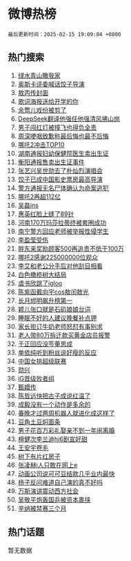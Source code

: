 # 微博热榜

`最后更新时间：2025-02-15 19:09:04 +0800`

## 热门搜索

1. [绿水青山瞰我家](https://m.weibo.cn/search?containerid=100103type%3D1%26t%3D10%26q%3D%23%E7%BB%BF%E6%B0%B4%E9%9D%92%E5%B1%B1%E7%9E%B0%E6%88%91%E5%AE%B6%23&stream_entry_id=51&isnewpage=1&extparam=seat%3D1%26q%3D%2523%25E7%25BB%25BF%25E6%25B0%25B4%25E9%259D%2592%25E5%25B1%25B1%25E7%259E%25B0%25E6%2588%2591%25E5%25AE%25B6%2523%26filter_type%3Drealtimehot%26stream_entry_id%3D51%26c_type%3D51%26dgr%3D0%26pos%3D0%26cate%3D10103%26display_time%3D1739617742%26pre_seqid%3D1739617742630011279698)
1. [奥斯卡评委喊话饺子导演](https://m.weibo.cn/search?containerid=100103type%3D1%26t%3D10%26q%3D%23%E5%A5%A5%E6%96%AF%E5%8D%A1%E8%AF%84%E5%A7%94%E5%96%8A%E8%AF%9D%E9%A5%BA%E5%AD%90%E5%AF%BC%E6%BC%94%23&stream_entry_id=31&isnewpage=1&extparam=seat%3D1%26stream_entry_id%3D31%26lcate%3D5001%26realpos%3D1%26q%3D%2523%25E5%25A5%25A5%25E6%2596%25AF%25E5%258D%25A1%25E8%25AF%2584%25E5%25A7%2594%25E5%2596%258A%25E8%25AF%259D%25E9%25A5%25BA%25E5%25AD%2590%25E5%25AF%25BC%25E6%25BC%2594%2523%26flag%3D1%26filter_type%3Drealtimehot%26dgr%3D0%26band_rank%3D1%26c_type%3D31%26pos%3D0%26cate%3D5001%26display_time%3D1739617742%26pre_seqid%3D1739617742630011279698)
1. [敖丙传封面](https://m.weibo.cn/search?containerid=100103type%3D1%26t%3D10%26q%3D%E6%95%96%E4%B8%99%E4%BC%A0%E5%B0%81%E9%9D%A2&stream_entry_id=31&isnewpage=1&extparam=seat%3D1%26stream_entry_id%3D31%26lcate%3D5001%26realpos%3D2%26q%3D%25E6%2595%2596%25E4%25B8%2599%25E4%25BC%25A0%25E5%25B0%2581%25E9%259D%25A2%26flag%3D1%26filter_type%3Drealtimehot%26dgr%3D0%26band_rank%3D2%26c_type%3D31%26pos%3D1%26cate%3D5001%26display_time%3D1739617742%26pre_seqid%3D1739617742630011279698)
1. [歌词海报送给开学的你](https://m.weibo.cn/search?containerid=100103type%3D1%26t%3D10%26q%3D%23%E6%AD%8C%E8%AF%8D%E6%B5%B7%E6%8A%A5%E9%80%81%E7%BB%99%E5%BC%80%E5%AD%A6%E7%9A%84%E4%BD%A0%23&stream_entry_id=31&isnewpage=1&extparam=seat%3D1%26stream_entry_id%3D31%26lcate%3D5001%26realpos%3D3%26q%3D%2523%25E6%25AD%258C%25E8%25AF%258D%25E6%25B5%25B7%25E6%258A%25A5%25E9%2580%2581%25E7%25BB%2599%25E5%25BC%2580%25E5%25AD%25A6%25E7%259A%2584%25E4%25BD%25A0%2523%26flag%3D0%26filter_type%3Drealtimehot%26dgr%3D0%26band_rank%3D3%26c_type%3D31%26pos%3D2%26cate%3D5001%26display_time%3D1739617742%26pre_seqid%3D1739617742630011279698)
1. [余莺儿戏份被剪了](https://m.weibo.cn/search?containerid=100103type%3D1%26t%3D10%26q%3D%23%E4%BD%99%E8%8E%BA%E5%84%BF%E6%88%8F%E4%BB%BD%E8%A2%AB%E5%89%AA%E4%BA%86%23&stream_entry_id=31&isnewpage=1&extparam=seat%3D1%26stream_entry_id%3D31%26lcate%3D5001%26realpos%3D4%26q%3D%2523%25E4%25BD%2599%25E8%258E%25BA%25E5%2584%25BF%25E6%2588%258F%25E4%25BB%25BD%25E8%25A2%25AB%25E5%2589%25AA%25E4%25BA%2586%2523%26flag%3D2%26filter_type%3Drealtimehot%26dgr%3D0%26band_rank%3D4%26c_type%3D31%26pos%3D3%26cate%3D5001%26display_time%3D1739617742%26pre_seqid%3D1739617742630011279698)
1. [DeepSeek翻译他强任他强清风拂山岗](https://m.weibo.cn/search?containerid=100103type%3D1%26t%3D10%26q%3D%23DeepSeek%E7%BF%BB%E8%AF%91%E4%BB%96%E5%BC%BA%E4%BB%BB%E4%BB%96%E5%BC%BA%E6%B8%85%E9%A3%8E%E6%8B%82%E5%B1%B1%E5%B2%97%23&stream_entry_id=31&isnewpage=1&extparam=seat%3D1%26stream_entry_id%3D31%26lcate%3D5001%26realpos%3D5%26q%3D%2523DeepSeek%25E7%25BF%25BB%25E8%25AF%2591%25E4%25BB%2596%25E5%25BC%25BA%25E4%25BB%25BB%25E4%25BB%2596%25E5%25BC%25BA%25E6%25B8%2585%25E9%25A3%258E%25E6%258B%2582%25E5%25B1%25B1%25E5%25B2%2597%2523%26flag%3D0%26filter_type%3Drealtimehot%26dgr%3D0%26band_rank%3D5%26c_type%3D31%26pos%3D4%26cate%3D5001%26display_time%3D1739617742%26pre_seqid%3D1739617742630011279698)
1. [男子闯红灯被撞飞也得负全责](https://m.weibo.cn/search?containerid=100103type%3D1%26t%3D10%26q%3D%23%E7%94%B7%E5%AD%90%E9%97%AF%E7%BA%A2%E7%81%AF%E8%A2%AB%E6%92%9E%E9%A3%9E%E4%B9%9F%E5%BE%97%E8%B4%9F%E5%85%A8%E8%B4%A3%23&stream_entry_id=31&isnewpage=1&extparam=seat%3D1%26stream_entry_id%3D31%26lcate%3D5001%26realpos%3D6%26q%3D%2523%25E7%2594%25B7%25E5%25AD%2590%25E9%2597%25AF%25E7%25BA%25A2%25E7%2581%25AF%25E8%25A2%25AB%25E6%2592%259E%25E9%25A3%259E%25E4%25B9%259F%25E5%25BE%2597%25E8%25B4%259F%25E5%2585%25A8%25E8%25B4%25A3%2523%26flag%3D0%26filter_type%3Drealtimehot%26dgr%3D0%26band_rank%3D6%26c_type%3D31%26pos%3D5%26cate%3D5001%26display_time%3D1739617742%26pre_seqid%3D1739617742630011279698)
1. [周深哽咽致歉称最后悔也最不后悔](https://m.weibo.cn/search?containerid=100103type%3D1%26t%3D10%26q%3D%23%E5%91%A8%E6%B7%B1%E5%93%BD%E5%92%BD%E8%87%B4%E6%AD%89%E7%A7%B0%E6%9C%80%E5%90%8E%E6%82%94%E4%B9%9F%E6%9C%80%E4%B8%8D%E5%90%8E%E6%82%94%23&stream_entry_id=31&isnewpage=1&extparam=seat%3D1%26stream_entry_id%3D31%26lcate%3D5001%26realpos%3D7%26q%3D%2523%25E5%2591%25A8%25E6%25B7%25B1%25E5%2593%25BD%25E5%2592%25BD%25E8%2587%25B4%25E6%25AD%2589%25E7%25A7%25B0%25E6%259C%2580%25E5%2590%258E%25E6%2582%2594%25E4%25B9%259F%25E6%259C%2580%25E4%25B8%258D%25E5%2590%258E%25E6%2582%2594%2523%26flag%3D16%26filter_type%3Drealtimehot%26dgr%3D0%26band_rank%3D7%26c_type%3D31%26pos%3D6%26cate%3D5001%26display_time%3D1739617742%26pre_seqid%3D1739617742630011279698)
1. [哪吒2冲击TOP10](https://m.weibo.cn/search?containerid=100103type%3D1%26t%3D10%26q%3D%23%E5%93%AA%E5%90%922%E5%86%B2%E5%87%BBTOP10%23&stream_entry_id=31&isnewpage=1&extparam=seat%3D1%26stream_entry_id%3D31%26lcate%3D5001%26realpos%3D8%26q%3D%2523%25E5%2593%25AA%25E5%2590%25922%25E5%2586%25B2%25E5%2587%25BBTOP10%2523%26flag%3D0%26filter_type%3Drealtimehot%26dgr%3D0%26band_rank%3D8%26c_type%3D31%26pos%3D7%26cate%3D5001%26display_time%3D1739617742%26pre_seqid%3D1739617742630011279698)
1. [湖南通报妇幼保健院医生卖出生证](https://m.weibo.cn/search?containerid=100103type%3D1%26t%3D10%26q%3D%23%E6%B9%96%E5%8D%97%E9%80%9A%E6%8A%A5%E5%A6%87%E5%B9%BC%E4%BF%9D%E5%81%A5%E9%99%A2%E5%8C%BB%E7%94%9F%E5%8D%96%E5%87%BA%E7%94%9F%E8%AF%81%23&stream_entry_id=31&isnewpage=1&extparam=seat%3D1%26stream_entry_id%3D31%26lcate%3D5001%26realpos%3D9%26q%3D%2523%25E6%25B9%2596%25E5%258D%2597%25E9%2580%259A%25E6%258A%25A5%25E5%25A6%2587%25E5%25B9%25BC%25E4%25BF%259D%25E5%2581%25A5%25E9%2599%25A2%25E5%258C%25BB%25E7%2594%259F%25E5%258D%2596%25E5%2587%25BA%25E7%2594%259F%25E8%25AF%2581%2523%26flag%3D1%26filter_type%3Drealtimehot%26dgr%3D0%26band_rank%3D9%26c_type%3D31%26pos%3D8%26cate%3D5001%26display_time%3D1739617742%26pre_seqid%3D1739617742630011279698)
1. [衡阳通报售卖出生证事件](https://m.weibo.cn/search?containerid=100103type%3D1%26t%3D10%26q%3D%23%E8%A1%A1%E9%98%B3%E9%80%9A%E6%8A%A5%E5%94%AE%E5%8D%96%E5%87%BA%E7%94%9F%E8%AF%81%E4%BA%8B%E4%BB%B6%23&stream_entry_id=31&isnewpage=1&extparam=seat%3D1%26stream_entry_id%3D31%26lcate%3D5001%26realpos%3D10%26q%3D%2523%25E8%25A1%25A1%25E9%2598%25B3%25E9%2580%259A%25E6%258A%25A5%25E5%2594%25AE%25E5%258D%2596%25E5%2587%25BA%25E7%2594%259F%25E8%25AF%2581%25E4%25BA%258B%25E4%25BB%25B6%2523%26flag%3D1%26filter_type%3Drealtimehot%26dgr%3D0%26band_rank%3D10%26c_type%3D31%26pos%3D9%26cate%3D5001%26display_time%3D1739617742%26pre_seqid%3D1739617742630011279698)
1. [张艺兴吴世勋去了朴灿烈演唱会](https://m.weibo.cn/search?containerid=100103type%3D1%26t%3D10%26q%3D%23%E5%BC%A0%E8%89%BA%E5%85%B4%E5%90%B4%E4%B8%96%E5%8B%8B%E5%8E%BB%E4%BA%86%E6%9C%B4%E7%81%BF%E7%83%88%E6%BC%94%E5%94%B1%E4%BC%9A%23&stream_entry_id=31&isnewpage=1&extparam=seat%3D1%26stream_entry_id%3D31%26lcate%3D5001%26realpos%3D11%26q%3D%2523%25E5%25BC%25A0%25E8%2589%25BA%25E5%2585%25B4%25E5%2590%25B4%25E4%25B8%2596%25E5%258B%258B%25E5%258E%25BB%25E4%25BA%2586%25E6%259C%25B4%25E7%2581%25BF%25E7%2583%2588%25E6%25BC%2594%25E5%2594%25B1%25E4%25BC%259A%2523%26flag%3D1%26filter_type%3Drealtimehot%26dgr%3D0%26band_rank%3D11%26c_type%3D31%26pos%3D10%26cate%3D5001%26display_time%3D1739617742%26pre_seqid%3D1739617742630011279698)
1. [饺子已成中国影史票房最高导演](https://m.weibo.cn/search?containerid=100103type%3D1%26t%3D10%26q%3D%23%E9%A5%BA%E5%AD%90%E5%B7%B2%E6%88%90%E4%B8%AD%E5%9B%BD%E5%BD%B1%E5%8F%B2%E7%A5%A8%E6%88%BF%E6%9C%80%E9%AB%98%E5%AF%BC%E6%BC%94%23&stream_entry_id=31&isnewpage=1&extparam=seat%3D1%26stream_entry_id%3D31%26lcate%3D5001%26realpos%3D12%26q%3D%2523%25E9%25A5%25BA%25E5%25AD%2590%25E5%25B7%25B2%25E6%2588%2590%25E4%25B8%25AD%25E5%259B%25BD%25E5%25BD%25B1%25E5%258F%25B2%25E7%25A5%25A8%25E6%2588%25BF%25E6%259C%2580%25E9%25AB%2598%25E5%25AF%25BC%25E6%25BC%2594%2523%26flag%3D0%26filter_type%3Drealtimehot%26dgr%3D0%26band_rank%3D12%26c_type%3D31%26pos%3D11%26cate%3D5001%26display_time%3D1739617742%26pre_seqid%3D1739617742630011279698)
1. [警方通报无名尸体确认为命案逃犯](https://m.weibo.cn/search?containerid=100103type%3D1%26t%3D10%26q%3D%23%E8%AD%A6%E6%96%B9%E9%80%9A%E6%8A%A5%E6%97%A0%E5%90%8D%E5%B0%B8%E4%BD%93%E7%A1%AE%E8%AE%A4%E4%B8%BA%E5%91%BD%E6%A1%88%E9%80%83%E7%8A%AF%23&stream_entry_id=31&isnewpage=1&extparam=seat%3D1%26stream_entry_id%3D31%26lcate%3D5001%26realpos%3D13%26q%3D%2523%25E8%25AD%25A6%25E6%2596%25B9%25E9%2580%259A%25E6%258A%25A5%25E6%2597%25A0%25E5%2590%258D%25E5%25B0%25B8%25E4%25BD%2593%25E7%25A1%25AE%25E8%25AE%25A4%25E4%25B8%25BA%25E5%2591%25BD%25E6%25A1%2588%25E9%2580%2583%25E7%258A%25AF%2523%26flag%3D2%26filter_type%3Drealtimehot%26dgr%3D0%26band_rank%3D13%26c_type%3D31%26pos%3D12%26cate%3D5001%26display_time%3D1739617742%26pre_seqid%3D1739617742630011279698)
1. [哪吒2再超112亿](https://m.weibo.cn/search?containerid=100103type%3D1%26t%3D10%26q%3D%23%E5%93%AA%E5%90%922%E5%86%8D%E8%B6%85112%E4%BA%BF%23&stream_entry_id=31&isnewpage=1&extparam=seat%3D1%26stream_entry_id%3D31%26lcate%3D5001%26realpos%3D14%26q%3D%2523%25E5%2593%25AA%25E5%2590%25922%25E5%2586%258D%25E8%25B6%2585112%25E4%25BA%25BF%2523%26flag%3D0%26filter_type%3Drealtimehot%26dgr%3D0%26band_rank%3D14%26c_type%3D31%26pos%3D13%26cate%3D5001%26display_time%3D1739617742%26pre_seqid%3D1739617742630011279698)
1. [吴磊ins](https://m.weibo.cn/search?containerid=100103type%3D1%26t%3D10%26q%3D%E5%90%B4%E7%A3%8Ains&stream_entry_id=31&isnewpage=1&extparam=seat%3D1%26stream_entry_id%3D31%26lcate%3D5001%26realpos%3D15%26q%3D%25E5%2590%25B4%25E7%25A3%258Ains%26flag%3D0%26filter_type%3Drealtimehot%26dgr%3D0%26band_rank%3D15%26c_type%3D31%26pos%3D14%26cate%3D5001%26display_time%3D1739617742%26pre_seqid%3D1739617742630011279698)
1. [惠英红脸上缝了89针](https://m.weibo.cn/search?containerid=100103type%3D1%26t%3D10%26q%3D%E6%83%A0%E8%8B%B1%E7%BA%A2%E8%84%B8%E4%B8%8A%E7%BC%9D%E4%BA%8689%E9%92%88&stream_entry_id=31&isnewpage=1&extparam=seat%3D1%26stream_entry_id%3D31%26lcate%3D5001%26realpos%3D16%26q%3D%25E6%2583%25A0%25E8%258B%25B1%25E7%25BA%25A2%25E8%2584%25B8%25E4%25B8%258A%25E7%25BC%259D%25E4%25BA%258689%25E9%2592%2588%26flag%3D0%26filter_type%3Drealtimehot%26dgr%3D0%26band_rank%3D16%26c_type%3D31%26pos%3D15%26cate%3D5001%26display_time%3D1739617742%26pre_seqid%3D1739617742630011279698)
1. [河南170万玛莎拉蒂终被套圈成功](https://m.weibo.cn/search?containerid=100103type%3D1%26t%3D10%26q%3D%23%E6%B2%B3%E5%8D%97170%E4%B8%87%E7%8E%9B%E8%8E%8E%E6%8B%89%E8%92%82%E7%BB%88%E8%A2%AB%E5%A5%97%E5%9C%88%E6%88%90%E5%8A%9F%23&stream_entry_id=31&isnewpage=1&extparam=seat%3D1%26stream_entry_id%3D31%26lcate%3D5001%26realpos%3D17%26q%3D%2523%25E6%25B2%25B3%25E5%258D%2597170%25E4%25B8%2587%25E7%258E%259B%25E8%258E%258E%25E6%258B%2589%25E8%2592%2582%25E7%25BB%2588%25E8%25A2%25AB%25E5%25A5%2597%25E5%259C%2588%25E6%2588%2590%25E5%258A%259F%2523%26flag%3D0%26filter_type%3Drealtimehot%26dgr%3D0%26band_rank%3D17%26c_type%3D31%26pos%3D16%26cate%3D5001%26display_time%3D1739617742%26pre_seqid%3D1739617742630011279698)
1. [南宁警方回应老师被举报性侵学生](https://m.weibo.cn/search?containerid=100103type%3D1%26t%3D10%26q%3D%23%E5%8D%97%E5%AE%81%E8%AD%A6%E6%96%B9%E5%9B%9E%E5%BA%94%E8%80%81%E5%B8%88%E8%A2%AB%E4%B8%BE%E6%8A%A5%E6%80%A7%E4%BE%B5%E5%AD%A6%E7%94%9F%23&stream_entry_id=31&isnewpage=1&extparam=seat%3D1%26stream_entry_id%3D31%26lcate%3D5001%26realpos%3D18%26q%3D%2523%25E5%258D%2597%25E5%25AE%2581%25E8%25AD%25A6%25E6%2596%25B9%25E5%259B%259E%25E5%25BA%2594%25E8%2580%2581%25E5%25B8%2588%25E8%25A2%25AB%25E4%25B8%25BE%25E6%258A%25A5%25E6%2580%25A7%25E4%25BE%25B5%25E5%25AD%25A6%25E7%2594%259F%2523%26flag%3D0%26filter_type%3Drealtimehot%26dgr%3D0%26band_rank%3D18%26c_type%3D31%26pos%3D17%26cate%3D5001%26display_time%3D1739617742%26pre_seqid%3D1739617742630011279698)
1. [李盈莹受伤](https://m.weibo.cn/search?containerid=100103type%3D1%26t%3D10%26q%3D%E6%9D%8E%E7%9B%88%E8%8E%B9%E5%8F%97%E4%BC%A4&stream_entry_id=31&isnewpage=1&extparam=seat%3D1%26stream_entry_id%3D31%26lcate%3D5001%26realpos%3D19%26q%3D%25E6%259D%258E%25E7%259B%2588%25E8%258E%25B9%25E5%258F%2597%25E4%25BC%25A4%26flag%3D1%26filter_type%3Drealtimehot%26dgr%3D0%26band_rank%3D19%26c_type%3D31%26pos%3D18%26cate%3D5001%26display_time%3D1739617742%26pre_seqid%3D1739617742630011279698)
1. [胖东来奖励顾客500再追责不低于100万](https://m.weibo.cn/search?containerid=100103type%3D1%26t%3D10%26q%3D%23%E8%83%96%E4%B8%9C%E6%9D%A5%E5%A5%96%E5%8A%B1%E9%A1%BE%E5%AE%A2500%E5%86%8D%E8%BF%BD%E8%B4%A3%E4%B8%8D%E4%BD%8E%E4%BA%8E100%E4%B8%87%23&stream_entry_id=31&isnewpage=1&extparam=seat%3D1%26stream_entry_id%3D31%26lcate%3D5001%26realpos%3D20%26q%3D%2523%25E8%2583%2596%25E4%25B8%259C%25E6%259D%25A5%25E5%25A5%2596%25E5%258A%25B1%25E9%25A1%25BE%25E5%25AE%25A2500%25E5%2586%258D%25E8%25BF%25BD%25E8%25B4%25A3%25E4%25B8%258D%25E4%25BD%258E%25E4%25BA%258E100%25E4%25B8%2587%2523%26flag%3D0%26filter_type%3Drealtimehot%26dgr%3D0%26band_rank%3D20%26c_type%3D31%26pos%3D19%26cate%3D5001%26display_time%3D1739617742%26pre_seqid%3D1739617742630011279698)
1. [哪吒2感谢225000000位观众](https://m.weibo.cn/search?containerid=100103type%3D1%26t%3D10%26q%3D%23%E5%93%AA%E5%90%922%E6%84%9F%E8%B0%A2225000000%E4%BD%8D%E8%A7%82%E4%BC%97%23&stream_entry_id=31&isnewpage=1&extparam=seat%3D1%26stream_entry_id%3D31%26lcate%3D5001%26realpos%3D21%26q%3D%2523%25E5%2593%25AA%25E5%2590%25922%25E6%2584%259F%25E8%25B0%25A2225000000%25E4%25BD%258D%25E8%25A7%2582%25E4%25BC%2597%2523%26flag%3D0%26filter_type%3Drealtimehot%26dgr%3D0%26band_rank%3D21%26c_type%3D31%26pos%3D20%26cate%3D5001%26display_time%3D1739617742%26pre_seqid%3D1739617742630011279698)
1. [李艾和老公分手后对他刮目相看](https://m.weibo.cn/search?containerid=100103type%3D1%26t%3D10%26q%3D%E6%9D%8E%E8%89%BE%E5%92%8C%E8%80%81%E5%85%AC%E5%88%86%E6%89%8B%E5%90%8E%E5%AF%B9%E4%BB%96%E5%88%AE%E7%9B%AE%E7%9B%B8%E7%9C%8B&stream_entry_id=31&isnewpage=1&extparam=seat%3D1%26stream_entry_id%3D31%26lcate%3D5001%26realpos%3D22%26q%3D%25E6%259D%258E%25E8%2589%25BE%25E5%2592%258C%25E8%2580%2581%25E5%2585%25AC%25E5%2588%2586%25E6%2589%258B%25E5%2590%258E%25E5%25AF%25B9%25E4%25BB%2596%25E5%2588%25AE%25E7%259B%25AE%25E7%259B%25B8%25E7%259C%258B%26flag%3D2%26filter_type%3Drealtimehot%26dgr%3D0%26band_rank%3D22%26c_type%3D31%26pos%3D21%26cate%3D5001%26display_time%3D1739617742%26pre_seqid%3D1739617742630011279698)
1. [白色橄榄树大结局](https://m.weibo.cn/search?containerid=100103type%3D1%26t%3D10%26q%3D%E7%99%BD%E8%89%B2%E6%A9%84%E6%A6%84%E6%A0%91%E5%A4%A7%E7%BB%93%E5%B1%80&stream_entry_id=31&isnewpage=1&extparam=seat%3D1%26stream_entry_id%3D31%26lcate%3D5001%26realpos%3D23%26q%3D%25E7%2599%25BD%25E8%2589%25B2%25E6%25A9%2584%25E6%25A6%2584%25E6%25A0%2591%25E5%25A4%25A7%25E7%25BB%2593%25E5%25B1%2580%26flag%3D1%26filter_type%3Drealtimehot%26dgr%3D0%26band_rank%3D23%26c_type%3D31%26pos%3D22%26cate%3D5001%26display_time%3D1739617742%26pre_seqid%3D1739617742630011279698)
1. [虞书欣跳了igloo](https://m.weibo.cn/search?containerid=100103type%3D1%26t%3D10%26q%3D%23%E8%99%9E%E4%B9%A6%E6%AC%A3%E8%B7%B3%E4%BA%86igloo%23&stream_entry_id=31&isnewpage=1&extparam=seat%3D1%26stream_entry_id%3D31%26lcate%3D5001%26realpos%3D24%26q%3D%2523%25E8%2599%259E%25E4%25B9%25A6%25E6%25AC%25A3%25E8%25B7%25B3%25E4%25BA%2586igloo%2523%26flag%3D1%26filter_type%3Drealtimehot%26dgr%3D0%26band_rank%3D24%26c_type%3D31%26pos%3D23%26cate%3D5001%26display_time%3D1739617742%26pre_seqid%3D1739617742630011279698)
1. [陈紫函戴向宇cos敖闰敖光](https://m.weibo.cn/search?containerid=100103type%3D1%26t%3D10%26q%3D%23%E9%99%88%E7%B4%AB%E5%87%BD%E6%88%B4%E5%90%91%E5%AE%87cos%E6%95%96%E9%97%B0%E6%95%96%E5%85%89%23&stream_entry_id=31&isnewpage=1&extparam=seat%3D1%26stream_entry_id%3D31%26lcate%3D5001%26realpos%3D25%26q%3D%2523%25E9%2599%2588%25E7%25B4%25AB%25E5%2587%25BD%25E6%2588%25B4%25E5%2590%2591%25E5%25AE%2587cos%25E6%2595%2596%25E9%2597%25B0%25E6%2595%2596%25E5%2585%2589%2523%26flag%3D0%26filter_type%3Drealtimehot%26dgr%3D0%26band_rank%3D25%26c_type%3D31%26pos%3D24%26cate%3D5001%26display_time%3D1739617742%26pre_seqid%3D1739617742630011279698)
1. [长月烬明飙升榜第一](https://m.weibo.cn/search?containerid=100103type%3D1%26t%3D10%26q%3D%23%E9%95%BF%E6%9C%88%E7%83%AC%E6%98%8E%E9%A3%99%E5%8D%87%E6%A6%9C%E7%AC%AC%E4%B8%80%23&stream_entry_id=31&isnewpage=1&extparam=seat%3D1%26stream_entry_id%3D31%26lcate%3D5001%26realpos%3D26%26q%3D%2523%25E9%2595%25BF%25E6%259C%2588%25E7%2583%25AC%25E6%2598%258E%25E9%25A3%2599%25E5%258D%2587%25E6%25A6%259C%25E7%25AC%25AC%25E4%25B8%2580%2523%26flag%3D0%26filter_type%3Drealtimehot%26dgr%3D0%26band_rank%3D26%26c_type%3D31%26pos%3D25%26cate%3D5001%26display_time%3D1739617742%26pre_seqid%3D1739617742630011279698)
1. [颖儿张口就是石矶娘娘台词](https://m.weibo.cn/search?containerid=100103type%3D1%26t%3D10%26q%3D%E9%A2%96%E5%84%BF%E5%BC%A0%E5%8F%A3%E5%B0%B1%E6%98%AF%E7%9F%B3%E7%9F%B6%E5%A8%98%E5%A8%98%E5%8F%B0%E8%AF%8D&stream_entry_id=31&isnewpage=1&extparam=seat%3D1%26stream_entry_id%3D31%26lcate%3D5001%26realpos%3D27%26q%3D%25E9%25A2%2596%25E5%2584%25BF%25E5%25BC%25A0%25E5%258F%25A3%25E5%25B0%25B1%25E6%2598%25AF%25E7%259F%25B3%25E7%259F%25B6%25E5%25A8%2598%25E5%25A8%2598%25E5%258F%25B0%25E8%25AF%258D%26flag%3D1%26filter_type%3Drealtimehot%26dgr%3D0%26band_rank%3D27%26c_type%3D31%26pos%3D26%26cate%3D5001%26display_time%3D1739617742%26pre_seqid%3D1739617742630011279698)
1. [睡眠不好的人建议晚餐补点钾](https://m.weibo.cn/search?containerid=100103type%3D1%26t%3D10%26q%3D%23%E7%9D%A1%E7%9C%A0%E4%B8%8D%E5%A5%BD%E7%9A%84%E4%BA%BA%E5%BB%BA%E8%AE%AE%E6%99%9A%E9%A4%90%E8%A1%A5%E7%82%B9%E9%92%BE%23&stream_entry_id=31&isnewpage=1&extparam=seat%3D1%26stream_entry_id%3D31%26lcate%3D5001%26realpos%3D28%26q%3D%2523%25E7%259D%25A1%25E7%259C%25A0%25E4%25B8%258D%25E5%25A5%25BD%25E7%259A%2584%25E4%25BA%25BA%25E5%25BB%25BA%25E8%25AE%25AE%25E6%2599%259A%25E9%25A4%2590%25E8%25A1%25A5%25E7%2582%25B9%25E9%2592%25BE%2523%26flag%3D0%26filter_type%3Drealtimehot%26dgr%3D0%26band_rank%3D28%26c_type%3D31%26pos%3D27%26cate%3D5001%26display_time%3D1739617742%26pre_seqid%3D1739617742630011279698)
1. [家长拒订牛奶老师怒怼有事别求](https://m.weibo.cn/search?containerid=100103type%3D1%26t%3D10%26q%3D%23%E5%AE%B6%E9%95%BF%E6%8B%92%E8%AE%A2%E7%89%9B%E5%A5%B6%E8%80%81%E5%B8%88%E6%80%92%E6%80%BC%E6%9C%89%E4%BA%8B%E5%88%AB%E6%B1%82%23&stream_entry_id=31&isnewpage=1&extparam=seat%3D1%26stream_entry_id%3D31%26lcate%3D5001%26realpos%3D29%26q%3D%2523%25E5%25AE%25B6%25E9%2595%25BF%25E6%258B%2592%25E8%25AE%25A2%25E7%2589%259B%25E5%25A5%25B6%25E8%2580%2581%25E5%25B8%2588%25E6%2580%2592%25E6%2580%25BC%25E6%259C%2589%25E4%25BA%258B%25E5%2588%25AB%25E6%25B1%2582%2523%26flag%3D0%26filter_type%3Drealtimehot%26dgr%3D0%26band_rank%3D29%26c_type%3D31%26pos%3D28%26cate%3D5001%26display_time%3D1739617742%26pre_seqid%3D1739617742630011279698)
1. [老人带80万拆迁款买黄金店员报警](https://m.weibo.cn/search?containerid=100103type%3D1%26t%3D10%26q%3D%23%E8%80%81%E4%BA%BA%E5%B8%A680%E4%B8%87%E6%8B%86%E8%BF%81%E6%AC%BE%E4%B9%B0%E9%BB%84%E9%87%91%E5%BA%97%E5%91%98%E6%8A%A5%E8%AD%A6%23&stream_entry_id=31&isnewpage=1&extparam=seat%3D1%26stream_entry_id%3D31%26lcate%3D5001%26realpos%3D30%26q%3D%2523%25E8%2580%2581%25E4%25BA%25BA%25E5%25B8%25A680%25E4%25B8%2587%25E6%258B%2586%25E8%25BF%2581%25E6%25AC%25BE%25E4%25B9%25B0%25E9%25BB%2584%25E9%2587%2591%25E5%25BA%2597%25E5%2591%2598%25E6%258A%25A5%25E8%25AD%25A6%2523%26flag%3D0%26filter_type%3Drealtimehot%26dgr%3D0%26band_rank%3D30%26c_type%3D31%26pos%3D29%26cate%3D5001%26display_time%3D1739617742%26pre_seqid%3D1739617742630011279698)
1. [于正回应没签董思成](https://m.weibo.cn/search?containerid=100103type%3D1%26t%3D10%26q%3D%23%E4%BA%8E%E6%AD%A3%E5%9B%9E%E5%BA%94%E6%B2%A1%E7%AD%BE%E8%91%A3%E6%80%9D%E6%88%90%23&stream_entry_id=31&isnewpage=1&extparam=seat%3D1%26stream_entry_id%3D31%26lcate%3D5001%26realpos%3D31%26q%3D%2523%25E4%25BA%258E%25E6%25AD%25A3%25E5%259B%259E%25E5%25BA%2594%25E6%25B2%25A1%25E7%25AD%25BE%25E8%2591%25A3%25E6%2580%259D%25E6%2588%2590%2523%26flag%3D0%26filter_type%3Drealtimehot%26dgr%3D0%26band_rank%3D31%26c_type%3D31%26pos%3D30%26cate%3D5001%26display_time%3D1739617742%26pre_seqid%3D1739617742630011279698)
1. [单依纯听到粉丝说好瘦的反应](https://m.weibo.cn/search?containerid=100103type%3D1%26t%3D10%26q%3D%E5%8D%95%E4%BE%9D%E7%BA%AF%E5%90%AC%E5%88%B0%E7%B2%89%E4%B8%9D%E8%AF%B4%E5%A5%BD%E7%98%A6%E7%9A%84%E5%8F%8D%E5%BA%94&stream_entry_id=31&isnewpage=1&extparam=seat%3D1%26stream_entry_id%3D31%26lcate%3D5001%26realpos%3D32%26q%3D%25E5%258D%2595%25E4%25BE%259D%25E7%25BA%25AF%25E5%2590%25AC%25E5%2588%25B0%25E7%25B2%2589%25E4%25B8%259D%25E8%25AF%25B4%25E5%25A5%25BD%25E7%2598%25A6%25E7%259A%2584%25E5%258F%258D%25E5%25BA%2594%26flag%3D1%26filter_type%3Drealtimehot%26dgr%3D0%26band_rank%3D32%26c_type%3D31%26pos%3D31%26cate%3D5001%26display_time%3D1739617742%26pre_seqid%3D1739617742630011279698)
1. [中国女排超级联赛](https://m.weibo.cn/search?containerid=100103type%3D1%26t%3D10%26q%3D%23%E4%B8%AD%E5%9B%BD%E5%A5%B3%E6%8E%92%E8%B6%85%E7%BA%A7%E8%81%94%E8%B5%9B%23&stream_entry_id=31&isnewpage=1&extparam=seat%3D1%26stream_entry_id%3D31%26lcate%3D5001%26realpos%3D33%26q%3D%2523%25E4%25B8%25AD%25E5%259B%25BD%25E5%25A5%25B3%25E6%258E%2592%25E8%25B6%2585%25E7%25BA%25A7%25E8%2581%2594%25E8%25B5%259B%2523%26flag%3D1%26filter_type%3Drealtimehot%26dgr%3D0%26band_rank%3D33%26c_type%3D31%26pos%3D32%26cate%3D5001%26display_time%3D1739617742%26pre_seqid%3D1739617742630011279698)
1. [勋兴](https://m.weibo.cn/search?containerid=100103type%3D1%26t%3D10%26q%3D%E5%8B%8B%E5%85%B4&stream_entry_id=31&isnewpage=1&extparam=seat%3D1%26stream_entry_id%3D31%26lcate%3D5001%26realpos%3D34%26q%3D%25E5%258B%258B%25E5%2585%25B4%26flag%3D1%26filter_type%3Drealtimehot%26dgr%3D0%26band_rank%3D34%26c_type%3D31%26pos%3D33%26cate%3D5001%26display_time%3D1739617742%26pre_seqid%3D1739617742630011279698)
1. [iG晋级败者组](https://m.weibo.cn/search?containerid=100103type%3D1%26t%3D10%26q%3D%23iG%E6%99%8B%E7%BA%A7%E8%B4%A5%E8%80%85%E7%BB%84%23&stream_entry_id=31&isnewpage=1&extparam=seat%3D1%26stream_entry_id%3D31%26lcate%3D5001%26realpos%3D35%26q%3D%2523iG%25E6%2599%258B%25E7%25BA%25A7%25E8%25B4%25A5%25E8%2580%2585%25E7%25BB%2584%2523%26flag%3D1%26filter_type%3Drealtimehot%26dgr%3D0%26band_rank%3D35%26c_type%3D31%26pos%3D34%26cate%3D5001%26display_time%3D1739617742%26pre_seqid%3D1739617742630011279698)
1. [甄嬛传](https://m.weibo.cn/search?containerid=100103type%3D1%26t%3D10%26q%3D%E7%94%84%E5%AC%9B%E4%BC%A0&stream_entry_id=31&isnewpage=1&extparam=seat%3D1%26stream_entry_id%3D31%26lcate%3D5001%26realpos%3D36%26q%3D%25E7%2594%2584%25E5%25AC%259B%25E4%25BC%25A0%26flag%3D1%26filter_type%3Drealtimehot%26dgr%3D0%26band_rank%3D36%26c_type%3D31%26pos%3D35%26cate%3D5001%26display_time%3D1739617742%26pre_seqid%3D1739617742630011279698)
1. [陈哲远快把古子成说红温了](https://m.weibo.cn/search?containerid=100103type%3D1%26t%3D10%26q%3D%E9%99%88%E5%93%B2%E8%BF%9C%E5%BF%AB%E6%8A%8A%E5%8F%A4%E5%AD%90%E6%88%90%E8%AF%B4%E7%BA%A2%E6%B8%A9%E4%BA%86&stream_entry_id=31&isnewpage=1&extparam=seat%3D1%26stream_entry_id%3D31%26lcate%3D5001%26realpos%3D37%26q%3D%25E9%2599%2588%25E5%2593%25B2%25E8%25BF%259C%25E5%25BF%25AB%25E6%258A%258A%25E5%258F%25A4%25E5%25AD%2590%25E6%2588%2590%25E8%25AF%25B4%25E7%25BA%25A2%25E6%25B8%25A9%25E4%25BA%2586%26flag%3D1%26filter_type%3Drealtimehot%26dgr%3D0%26band_rank%3D37%26c_type%3D31%26pos%3D36%26cate%3D5001%26display_time%3D1739617742%26pre_seqid%3D1739617742630011279698)
1. [成毅没有一个动作是多余的](https://m.weibo.cn/search?containerid=100103type%3D1%26t%3D10%26q%3D%E6%88%90%E6%AF%85%E6%B2%A1%E6%9C%89%E4%B8%80%E4%B8%AA%E5%8A%A8%E4%BD%9C%E6%98%AF%E5%A4%9A%E4%BD%99%E7%9A%84&stream_entry_id=31&isnewpage=1&extparam=seat%3D1%26stream_entry_id%3D31%26lcate%3D5001%26realpos%3D38%26q%3D%25E6%2588%2590%25E6%25AF%2585%25E6%25B2%25A1%25E6%259C%2589%25E4%25B8%2580%25E4%25B8%25AA%25E5%258A%25A8%25E4%25BD%259C%25E6%2598%25AF%25E5%25A4%259A%25E4%25BD%2599%25E7%259A%2584%26flag%3D1%26filter_type%3Drealtimehot%26dgr%3D0%26band_rank%3D38%26c_type%3D31%26pos%3D37%26cate%3D5001%26display_time%3D1739617742%26pre_seqid%3D1739617742630011279698)
1. [春晚才过两周机器人就进化成这样了](https://m.weibo.cn/search?containerid=100103type%3D1%26t%3D10%26q%3D%23%E6%98%A5%E6%99%9A%E6%89%8D%E8%BF%87%E4%B8%A4%E5%91%A8%E6%9C%BA%E5%99%A8%E4%BA%BA%E5%B0%B1%E8%BF%9B%E5%8C%96%E6%88%90%E8%BF%99%E6%A0%B7%E4%BA%86%23&stream_entry_id=31&isnewpage=1&extparam=seat%3D1%26stream_entry_id%3D31%26lcate%3D5001%26realpos%3D39%26q%3D%2523%25E6%2598%25A5%25E6%2599%259A%25E6%2589%258D%25E8%25BF%2587%25E4%25B8%25A4%25E5%2591%25A8%25E6%259C%25BA%25E5%2599%25A8%25E4%25BA%25BA%25E5%25B0%25B1%25E8%25BF%259B%25E5%258C%2596%25E6%2588%2590%25E8%25BF%2599%25E6%25A0%25B7%25E4%25BA%2586%2523%26flag%3D1%26filter_type%3Drealtimehot%26dgr%3D0%26band_rank%3D39%26c_type%3D31%26pos%3D38%26cate%3D5001%26display_time%3D1739617742%26pre_seqid%3D1739617742630011279698)
1. [豆角土豆焖面条](https://m.weibo.cn/search?containerid=100103type%3D1%26t%3D10%26q%3D%E8%B1%86%E8%A7%92%E5%9C%9F%E8%B1%86%E7%84%96%E9%9D%A2%E6%9D%A1&stream_entry_id=31&isnewpage=1&extparam=seat%3D1%26stream_entry_id%3D31%26lcate%3D5001%26realpos%3D40%26q%3D%25E8%25B1%2586%25E8%25A7%2592%25E5%259C%259F%25E8%25B1%2586%25E7%2584%2596%25E9%259D%25A2%25E6%259D%25A1%26flag%3D1%26filter_type%3Drealtimehot%26dgr%3D0%26band_rank%3D40%26c_type%3D31%26pos%3D39%26cate%3D5001%26display_time%3D1739617742%26pre_seqid%3D1739617742630011279698)
1. [男子花百万彩礼娶亲不到一年闹离婚](https://m.weibo.cn/search?containerid=100103type%3D1%26t%3D10%26q%3D%23%E7%94%B7%E5%AD%90%E8%8A%B1%E7%99%BE%E4%B8%87%E5%BD%A9%E7%A4%BC%E5%A8%B6%E4%BA%B2%E4%B8%8D%E5%88%B0%E4%B8%80%E5%B9%B4%E9%97%B9%E7%A6%BB%E5%A9%9A%23&stream_entry_id=31&isnewpage=1&extparam=seat%3D1%26stream_entry_id%3D31%26lcate%3D5001%26realpos%3D41%26q%3D%2523%25E7%2594%25B7%25E5%25AD%2590%25E8%258A%25B1%25E7%2599%25BE%25E4%25B8%2587%25E5%25BD%25A9%25E7%25A4%25BC%25E5%25A8%25B6%25E4%25BA%25B2%25E4%25B8%258D%25E5%2588%25B0%25E4%25B8%2580%25E5%25B9%25B4%25E9%2597%25B9%25E7%25A6%25BB%25E5%25A9%259A%2523%26flag%3D1%26filter_type%3Drealtimehot%26dgr%3D0%26band_rank%3D41%26c_type%3D31%26pos%3D40%26cate%3D5001%26display_time%3D1739617742%26pre_seqid%3D1739617742630011279698)
1. [檀健次李兰迪hi6剧宣好甜](https://m.weibo.cn/search?containerid=100103type%3D1%26t%3D10%26q%3D%E6%AA%80%E5%81%A5%E6%AC%A1%E6%9D%8E%E5%85%B0%E8%BF%AAhi6%E5%89%A7%E5%AE%A3%E5%A5%BD%E7%94%9C&stream_entry_id=31&isnewpage=1&extparam=seat%3D1%26stream_entry_id%3D31%26lcate%3D5001%26realpos%3D42%26q%3D%25E6%25AA%2580%25E5%2581%25A5%25E6%25AC%25A1%25E6%259D%258E%25E5%2585%25B0%25E8%25BF%25AAhi6%25E5%2589%25A7%25E5%25AE%25A3%25E5%25A5%25BD%25E7%2594%259C%26flag%3D1%26filter_type%3Drealtimehot%26dgr%3D0%26band_rank%3D42%26c_type%3D31%26pos%3D41%26cate%3D5001%26display_time%3D1739617742%26pre_seqid%3D1739617742630011279698)
1. [王安宇卷毛](https://m.weibo.cn/search?containerid=100103type%3D1%26t%3D10%26q%3D%E7%8E%8B%E5%AE%89%E5%AE%87%E5%8D%B7%E6%AF%9B&stream_entry_id=31&isnewpage=1&extparam=seat%3D1%26stream_entry_id%3D31%26lcate%3D5001%26realpos%3D43%26q%3D%25E7%258E%258B%25E5%25AE%2589%25E5%25AE%2587%25E5%258D%25B7%25E6%25AF%259B%26flag%3D1%26filter_type%3Drealtimehot%26dgr%3D0%26band_rank%3D43%26c_type%3D31%26pos%3D42%26cate%3D5001%26display_time%3D1739617742%26pre_seqid%3D1739617742630011279698)
1. [树下有片红房子](https://m.weibo.cn/search?containerid=100103type%3D1%26t%3D10%26q%3D%E6%A0%91%E4%B8%8B%E6%9C%89%E7%89%87%E7%BA%A2%E6%88%BF%E5%AD%90&stream_entry_id=31&isnewpage=1&extparam=seat%3D1%26stream_entry_id%3D31%26lcate%3D5001%26realpos%3D44%26q%3D%25E6%25A0%2591%25E4%25B8%258B%25E6%259C%2589%25E7%2589%2587%25E7%25BA%25A2%25E6%2588%25BF%25E5%25AD%2590%26flag%3D1%26filter_type%3Drealtimehot%26dgr%3D0%26band_rank%3D44%26c_type%3D31%26pos%3D43%26cate%3D5001%26display_time%3D1739617742%26pre_seqid%3D1739617742630011279698)
1. [张凌赫i人只敢在网上e](https://m.weibo.cn/search?containerid=100103type%3D1%26t%3D10%26q%3D%E5%BC%A0%E5%87%8C%E8%B5%ABi%E4%BA%BA%E5%8F%AA%E6%95%A2%E5%9C%A8%E7%BD%91%E4%B8%8Ae&stream_entry_id=31&isnewpage=1&extparam=seat%3D1%26stream_entry_id%3D31%26lcate%3D5001%26realpos%3D45%26q%3D%25E5%25BC%25A0%25E5%2587%258C%25E8%25B5%25ABi%25E4%25BA%25BA%25E5%258F%25AA%25E6%2595%25A2%25E5%259C%25A8%25E7%25BD%2591%25E4%25B8%258Ae%26flag%3D1%26filter_type%3Drealtimehot%26dgr%3D0%26band_rank%3D45%26c_type%3D31%26pos%3D44%26cate%3D5001%26display_time%3D1739617742%26pre_seqid%3D1739617742630011279698)
1. [动画公司说可可豆结款几乎业内最快](https://m.weibo.cn/search?containerid=100103type%3D1%26t%3D10%26q%3D%23%E5%8A%A8%E7%94%BB%E5%85%AC%E5%8F%B8%E8%AF%B4%E5%8F%AF%E5%8F%AF%E8%B1%86%E7%BB%93%E6%AC%BE%E5%87%A0%E4%B9%8E%E4%B8%9A%E5%86%85%E6%9C%80%E5%BF%AB%23&stream_entry_id=31&isnewpage=1&extparam=seat%3D1%26stream_entry_id%3D31%26lcate%3D5001%26realpos%3D46%26q%3D%2523%25E5%258A%25A8%25E7%2594%25BB%25E5%2585%25AC%25E5%258F%25B8%25E8%25AF%25B4%25E5%258F%25AF%25E5%258F%25AF%25E8%25B1%2586%25E7%25BB%2593%25E6%25AC%25BE%25E5%2587%25A0%25E4%25B9%258E%25E4%25B8%259A%25E5%2586%2585%25E6%259C%2580%25E5%25BF%25AB%2523%26flag%3D1%26filter_type%3Drealtimehot%26dgr%3D0%26band_rank%3D46%26c_type%3D31%26pos%3D45%26cate%3D5001%26display_time%3D1739617742%26pre_seqid%3D1739617742630011279698)
1. [杨子反问难道自己演的真不好吗](https://m.weibo.cn/search?containerid=100103type%3D1%26t%3D10%26q%3D%E6%9D%A8%E5%AD%90%E5%8F%8D%E9%97%AE%E9%9A%BE%E9%81%93%E8%87%AA%E5%B7%B1%E6%BC%94%E7%9A%84%E7%9C%9F%E4%B8%8D%E5%A5%BD%E5%90%97&stream_entry_id=31&isnewpage=1&extparam=seat%3D1%26stream_entry_id%3D31%26lcate%3D5001%26realpos%3D47%26q%3D%25E6%259D%25A8%25E5%25AD%2590%25E5%258F%258D%25E9%2597%25AE%25E9%259A%25BE%25E9%2581%2593%25E8%2587%25AA%25E5%25B7%25B1%25E6%25BC%2594%25E7%259A%2584%25E7%259C%259F%25E4%25B8%258D%25E5%25A5%25BD%25E5%2590%2597%26flag%3D1%26filter_type%3Drealtimehot%26dgr%3D0%26band_rank%3D47%26c_type%3D31%26pos%3D46%26cate%3D5001%26display_time%3D1739617742%26pre_seqid%3D1739617742630011279698)
1. [万斯演讲震动西方社会](https://m.weibo.cn/search?containerid=100103type%3D1%26t%3D10%26q%3D%23%E4%B8%87%E6%96%AF%E6%BC%94%E8%AE%B2%E9%9C%87%E5%8A%A8%E8%A5%BF%E6%96%B9%E7%A4%BE%E4%BC%9A%23&stream_entry_id=31&isnewpage=1&extparam=seat%3D1%26stream_entry_id%3D31%26lcate%3D5001%26realpos%3D48%26q%3D%2523%25E4%25B8%2587%25E6%2596%25AF%25E6%25BC%2594%25E8%25AE%25B2%25E9%259C%2587%25E5%258A%25A8%25E8%25A5%25BF%25E6%2596%25B9%25E7%25A4%25BE%25E4%25BC%259A%2523%26flag%3D1%26filter_type%3Drealtimehot%26dgr%3D0%26band_rank%3D48%26c_type%3D31%26pos%3D47%26cate%3D5001%26display_time%3D1739617742%26pre_seqid%3D1739617742630011279698)
1. [吴敬平炮轰国乒被资本裹挟](https://m.weibo.cn/search?containerid=100103type%3D1%26t%3D10%26q%3D%23%E5%90%B4%E6%95%AC%E5%B9%B3%E7%82%AE%E8%BD%B0%E5%9B%BD%E4%B9%92%E8%A2%AB%E8%B5%84%E6%9C%AC%E8%A3%B9%E6%8C%9F%23&stream_entry_id=31&isnewpage=1&extparam=seat%3D1%26stream_entry_id%3D31%26lcate%3D5001%26realpos%3D49%26q%3D%2523%25E5%2590%25B4%25E6%2595%25AC%25E5%25B9%25B3%25E7%2582%25AE%25E8%25BD%25B0%25E5%259B%25BD%25E4%25B9%2592%25E8%25A2%25AB%25E8%25B5%2584%25E6%259C%25AC%25E8%25A3%25B9%25E6%258C%259F%2523%26flag%3D0%26filter_type%3Drealtimehot%26dgr%3D0%26band_rank%3D49%26c_type%3D31%26pos%3D48%26cate%3D5001%26display_time%3D1739617742%26pre_seqid%3D1739617742630011279698)
1. [辛纳被禁赛三个月](https://m.weibo.cn/search?containerid=100103type%3D1%26t%3D10%26q%3D%23%E8%BE%9B%E7%BA%B3%E8%A2%AB%E7%A6%81%E8%B5%9B%E4%B8%89%E4%B8%AA%E6%9C%88%23&stream_entry_id=31&isnewpage=1&extparam=seat%3D1%26stream_entry_id%3D31%26lcate%3D5001%26realpos%3D50%26q%3D%2523%25E8%25BE%259B%25E7%25BA%25B3%25E8%25A2%25AB%25E7%25A6%2581%25E8%25B5%259B%25E4%25B8%2589%25E4%25B8%25AA%25E6%259C%2588%2523%26flag%3D1%26filter_type%3Drealtimehot%26dgr%3D0%26band_rank%3D50%26c_type%3D31%26pos%3D49%26cate%3D5001%26display_time%3D1739617742%26pre_seqid%3D1739617742630011279698)

## 热门话题

暂无数据
